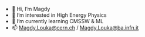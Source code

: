 - 👋 Hi, I’m Magdy
- 👀 I’m interested in High Energy Physics
- 🌱 I’m currently learning CMSSW & ML 
- 📫 Magdy.Louka@cern.ch  /  Magdy.Louka@ba.infn.it

<!---
MagdyLouka/MagdyLouka is a ✨ special ✨ repository because its `README.md` (this file) appears on your GitHub profile.
You can click the Preview link to take a look at your changes.
--->
